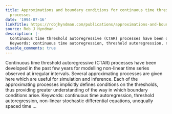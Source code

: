 ```yaml
---
title: Approximations and boundary conditions for continuous time threshold autoregressive
  processes
date: '1994-07-16'
linkTitle: https://robjhyndman.com/publications/approximations-and-boundary-conditions-for-continuous-time-threshold-autoregressive-processes/
source: Rob J Hyndman
description: |-
  Continuous time threshold autoregressive (CTAR) processes have been developed in the past few years for modelling non-linear time series observed at irregular intervals. Several approximating processes are given here which are useful for simulation and inference. Each of the approximating processes implicitly defines conditions on the thresholds, thus providing greater understanding of the way in which boundary conditions arise.
  Keywords: continuous time autoregression, threshold autoregression, non-linear stochastic differential equations, unequally spaced time ...
disable_comments: true
---
```

Continuous time threshold autoregressive (CTAR) processes have been developed in the past few years for modelling non-linear time series observed at irregular intervals. Several approximating processes are given here which are useful for simulation and inference. Each of the approximating processes implicitly defines conditions on the thresholds, thus providing greater understanding of the way in which boundary conditions arise.
Keywords: continuous time autoregression, threshold autoregression, non-linear stochastic differential equations, unequally spaced time ...